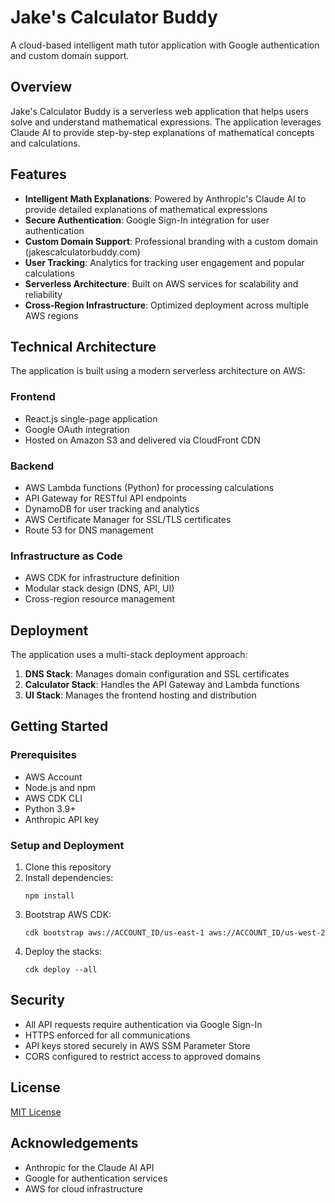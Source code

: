 # Jake's Calculator Buddy

A cloud-based intelligent math tutor application with Google authentication and custom domain support.

## Overview

Jake's Calculator Buddy is a serverless web application that helps users solve and understand mathematical expressions. The application leverages Claude AI to provide step-by-step explanations of mathematical concepts and calculations.

## Features

- **Intelligent Math Explanations**: Powered by Anthropic's Claude AI to provide detailed explanations of mathematical expressions
- **Secure Authentication**: Google Sign-In integration for user authentication
- **Custom Domain Support**: Professional branding with a custom domain (jakescalculatorbuddy.com)
- **User Tracking**: Analytics for tracking user engagement and popular calculations
- **Serverless Architecture**: Built on AWS services for scalability and reliability
- **Cross-Region Infrastructure**: Optimized deployment across multiple AWS regions

## Technical Architecture

The application is built using a modern serverless architecture on AWS:

### Frontend
- React.js single-page application
- Google OAuth integration
- Hosted on Amazon S3 and delivered via CloudFront CDN

### Backend
- AWS Lambda functions (Python) for processing calculations
- API Gateway for RESTful API endpoints
- DynamoDB for user tracking and analytics
- AWS Certificate Manager for SSL/TLS certificates
- Route 53 for DNS management

### Infrastructure as Code
- AWS CDK for infrastructure definition
- Modular stack design (DNS, API, UI)
- Cross-region resource management

## Deployment

The application uses a multi-stack deployment approach:

1. **DNS Stack**: Manages domain configuration and SSL certificates
2. **Calculator Stack**: Handles the API Gateway and Lambda functions
3. **UI Stack**: Manages the frontend hosting and distribution

## Getting Started

### Prerequisites
- AWS Account
- Node.js and npm
- AWS CDK CLI
- Python 3.9+
- Anthropic API key

### Setup and Deployment
1. Clone this repository
2. Install dependencies:
   ```
   npm install
   ```
3. Bootstrap AWS CDK:
   ```
   cdk bootstrap aws://ACCOUNT_ID/us-east-1 aws://ACCOUNT_ID/us-west-2
   ```
4. Deploy the stacks:
   ```
   cdk deploy --all
   ```

## Security

- All API requests require authentication via Google Sign-In
- HTTPS enforced for all communications
- API keys stored securely in AWS SSM Parameter Store
- CORS configured to restrict access to approved domains

## License

[MIT License](LICENSE)

## Acknowledgements

- Anthropic for the Claude AI API
- Google for authentication services
- AWS for cloud infrastructure
